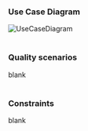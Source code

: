 ### Use Case Diagram
![UseCaseDiagram](https://user-images.githubusercontent.com/115104826/197915927-cf7a02b6-47a3-4034-af13-6f6877ed76d1.png)
<br></br>
### Quality scenarios
blank
<br></br>
### Constraints
blank
